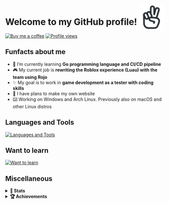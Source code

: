 <a href="https://iconoir.com">
  <picture>
    <source media="(prefers-color-scheme: dark)" srcset="./img/peace-hand-dark.svg">
    <img alt="Peace Hand" align="right" width="16%" src="./img/peace-hand-light.svg">
  </picture>
</a>

# Welcome to my GitHub profile!

[![Buy me a coffee](https://img.shields.io/badge/Buy_Me_A_Coffee-FFDD00?style=for-the-badge&logo=buy-me-a-coffee&logoColor=black)](https://bmc.link/mixerotn)
[![Profile views](https://komarev.com/ghpvc/?username=MixeroTN&color=0e75b6&style=for-the-badge)](#---)

## Funfacts about me

- 🌱 I’m currently learning **Go programming language and CI/CD pipeline**
- 🎮 My current job is **rewriting the Roblox experience (Luau) with the team using Rojo**
- ✨ My goal is to work in **game development as a tester with coding skills**
- 🍕 I have plans to make my own website
- ⌨️ Working on Windows and Arch Linux. Previously also on macOS and other Linux distros

## Languages and Tools

[![Languages and Tools](https://skillicons.dev/icons?i=lua,go,git,ts,html,css,githubactions,bash,powershell,py,cs,nodejs,react)](https://skillicons.dev)

## Want to learn

[![Want to learn](https://skillicons.dev/icons?i=docker,rust,cpp,unreal,unity,vim,jquery,dart)](https://skillicons.dev)

## Miscellaneous

<details>
  <summary><b>🚀 Stats</b></summary>
  <br>
  <!--START_SECTION:waka-->
**🐱 My GitHub Data** 

> 📦 155.1 kB Used in GitHub's Storage 
 > 
> 🏆 490 Contributions in the Year 2023
 > 
> 🚫 Not Opted to Hire
 > 
> 📜 20 Public Repositories 
 > 
> 🔑 31 Private Repositories 
 > 
📊 **This Week I Spent My Time On** 

```text
🕑︎ Time Zone: Europe/Warsaw

💬 Programming Languages: 
Go                       5 hrs 39 mins       █████████░░░░░░░░░░░░░░░░   34.17 % 
Lua                      2 hrs 54 mins       ████░░░░░░░░░░░░░░░░░░░░░   17.57 % 
Markdown                 2 hrs 1 min         ███░░░░░░░░░░░░░░░░░░░░░░   12.24 % 
TOML                     1 hr 37 mins        ██░░░░░░░░░░░░░░░░░░░░░░░   09.77 % 
YAML                     1 hr 3 mins         ██░░░░░░░░░░░░░░░░░░░░░░░   06.41 % 
```


 Last Updated on 02/07/2023 01:36:15 UTC
<!--END_SECTION:waka-->
</details>
<details>
  <summary><b>🏆 Achievements</b></summary>
  <img src = "https://metrics.lecoq.io/MixeroTN?template=classic&base.header=0&base.activity=0&base.community=0&base.repositories=0&base.metadata=0&achievements=1&achievements.threshold=C&achievements.secrets=true&achievements.limit=0&config.timezone=PL%2FWarsaw" width = "75%"/>
</details>
